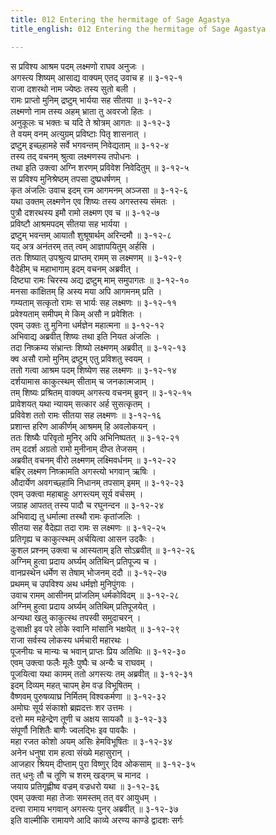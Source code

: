 ```yaml
---
title: 012 Entering the hermitage of Sage Agastya
title_english: 012 Entering the hermitage of Sage Agastya

---
```


<div class="audioEmbed"  caption="श्रीराम-हरिसीताराममूर्ति-घनपाठिभ्यां वचनम्" src="https://archive.org/download/Ramayana-recitation-Sriram-harisItArAmamUrti-Ghanapaati-v2/Kanda_3/Kanda_3_ARK-012-Agastya_Darshanam.mp3"></div>

स प्रविश्य आश्रम पदम् लक्ष्मणो राघव अनुजः ।  
अगस्त्य शिष्यम् आसाद्य वाक्यम् एतद् उवाच ह ॥ ३-१२-१  
राजा दशरथो नाम ज्येष्ठः तस्य सुतो बली ।  
रामः प्राप्तो मुनिम् द्रष्टुम् भार्यया सह सीतया ॥ ३-१२-२  
लक्ष्मणो नाम तस्य अहम् भ्राता तु अवरजो हितः ।  
अनुकूलः च भक्तः च यदि ते श्रोत्रम् आगतः ॥ ३-१२-३  
ते वयम् वनम् अत्युग्रम् प्रविष्टाः पितृ शासनात् ।  
द्रष्टुम् इच्छ्हामहे सर्वे भगवन्तम् निवेद्यताम् ॥ ३-१२-४  
तस्य तद् वचनम् श्रुत्वा लक्ष्मणस्य तपोधनः ।  
तथा इति उक्त्वा अग्नि शरणम् प्रविवेश निवेदितुम् ॥ ३-१२-५  
स प्रविश्य मुनिश्रेष्ठम् तपसा दुष्प्रधर्षणम् ।  
कृत अंजलिः उवाच इदम् राम आगमनम् अञ्जसा ॥ ३-१२-६  
यथा उक्तम् लक्ष्मणेन एव शिष्यः तस्य अगस्तस्य संमतः ।  
पुत्रौ दशरथस्य इमौ रामो लक्ष्मण एव च ॥ ३-१२-७  
प्रविष्टौ आश्रमपदम् सीतया सह भार्यया ।  
द्रष्टुम् भवन्तम् आयातौ शुश्रूषार्थम् अरिन्दमौ ॥ ३-१२-८  
यद् अत्र अनंतरम् तत् त्वम् आज्ञापयितुम् अर्हसि ।  
ततः शिष्यात् उपश्रुत्य प्राप्तम् रामम् स लक्ष्मणम् ॥ ३-१२-९  
वैदेहीम् च महाभागाम् इदम् वचनम् अब्रवीत् ।  
दिष्ट्या रामः चिरस्य अद्य द्रष्टुम् माम् समुपागतः ॥ ३-१२-१०  
मनसा कांक्षितम् हि अस्य मया अपि आगमनम् प्रति ।  
गम्यताम् सत्कृतो रामः स भार्यः सह लक्ष्मणः ॥ ३-१२-११  
प्रवेश्यताम् समीपम् मे किम् असौ न प्रवेशितः ।  
एवम् उक्तः तु मुनिना धर्मज्ञेन महात्मना ॥ ३-१२-१२  
अभिवाद्य अब्रवीत् शिष्यः तथा इति नियत अंजलिः ।  
तदा निष्क्रम्य संभ्रान्तः शिष्यो लक्ष्मणम् अब्रवीत् ॥ ३-१२-१३  
क्व असौ रामो मुनिम् द्रष्टुम् एतु प्रविशतु स्वयम् ।  
ततो गत्वा आश्रम पदम् शिष्येण सह लक्ष्मणः ॥ ३-१२-१४  
दर्शयामास काकुत्स्थम् सीताम् च जनकात्मजाम् ।  
तम् शिष्यः प्रश्रितम् वाक्यम् अगस्त्य वचनम् ब्रुवन् ॥ ३-१२-१५  
प्रावेशयत् यथा न्यायम् सत्कार अर्ह सुसत्कृतम् ।  
प्रविवेश ततो रामः सीतया सह लक्ष्मणः ॥ ३-१२-१६  
प्रशान्त हरिण आकीर्णम् आश्रमम् हि अवलोकयन् ।  
ततः शिष्यैः परिवृतो मुनिर् अपि अभिनिष्पतत् ॥ ३-१२-२१  
तम् ददर्श अग्रतो रामो मुनीनाम् दीप्त तेजसम् ।  
अब्रवीत् वचनम् वीरो लक्ष्मणम् लक्ष्मिवर्धनम् ॥ ३-१२-२२  
बहिर् लक्ष्मण निष्क्रामति अगस्त्यो भगवान् ऋषिः ।  
औदार्येण अवगच्छ्हामि निधानम् तपसाम् इमम् ॥ ३-१२-२३  
एवम् उक्त्वा महाबाहुः अगस्त्यम् सूर्य वर्चसम् ।  
जग्राह आपतत् तस्य पादौ च रघुनन्दन ॥ ३-१२-२४  
अभिवाद्य तु धर्मात्मा तस्थौ रामः कृतांजलिः ।  
सीतया सह वैदेह्या तदा रामः स लक्ष्मणः ॥ ३-१२-२५  
प्रतिगृह्य च काकुत्स्थम् अर्चयित्वा आसन उदकैः ।  
कुशल प्रश्नम् उक्त्वा च आस्यताम् इति सोऽब्रवीत् ॥ ३-१२-२६  
अग्निम् हुत्वा प्रदाय अर्घ्यम् अतिथिन् प्रतिपूज्य च ।  
वानप्रस्थेन धर्मेण स तेषाम् भोजनम् ददौ ॥ ३-१२-२७  
प्रथमम् च उपविश्य अथ धर्मज्ञो मुनिपुंगवः ।  
उवाच रामम् आसीनम् प्रांजलिम् धर्मकोविदम् ॥ ३-१२-२८  
अग्निम् हुत्वा प्रदाय अर्घ्यम् अतिथिम् प्रतिपूजयेत् ।  
अन्यथा खलु काकुत्स्थ तपस्वी समुदाचरन् ।  
दुःसाक्षी इव परे लोके स्वानि मांसानि भक्षयेत् ॥ ३-१२-२९  
राजा सर्वस्य लोकस्य धर्मचारी महारथः ।  
पूजनीयः च मान्यः च भवान् प्राप्तः प्रिय अतिथिः ॥ ३-१२-३०  
एवम् उक्त्वा फलैः मूलैः पुष्पैः च अन्यैः च राघवम् ।  
पूजयित्वा यथा कामम् ततो अगस्त्यः तम् अब्रवीत् ॥ ३-१२-३१  
इदम् दिव्यम् महत् चापम् हेम वज्र विभूषितम् ।  
वैष्णवम् पुरुषव्याघ्र निर्मितम् विश्वकर्मणा ॥ ३-१२-३२  
अमोघः सूर्य संकाशो ब्रह्मदत्तः शर उत्तमः ।  
दत्तो मम महेन्द्रेण तूणी च अक्षय सायकौ ॥ ३-१२-३३  
संपूर्णौ निशितैः बाणैः ज्वलद्भिः इव पावकैः ।  
महा रजत कोशो अयम् असिः हेमविभूषितः ॥ ३-१२-३४  
अनेन धनुषा राम हत्वा संख्ये महासुरान् ।  
आजहार श्रियम् दीप्ताम् पुरा विष्णुर् दिव ओकसाम् ॥ ३-१२-३५  
तत् धनुः तौ च तूणि च शरम् खड्गम् च मानद ।  
जयाय प्रतिगृह्णीष्व वज्रम् वज्रधरो यथा ॥ ३-१२-३६  
एवम् उक्त्वा महा तेजाः समस्तम् तत् वर आयुधम् ।  
दत्त्वा रामाय भगवान् अगस्त्यः पुनर् अब्रवीत् ॥ ३-१२-३७  
इति वाल्मीकि रामायणे आदि काव्ये अरण्य काण्डे द्वादशः सर्गः